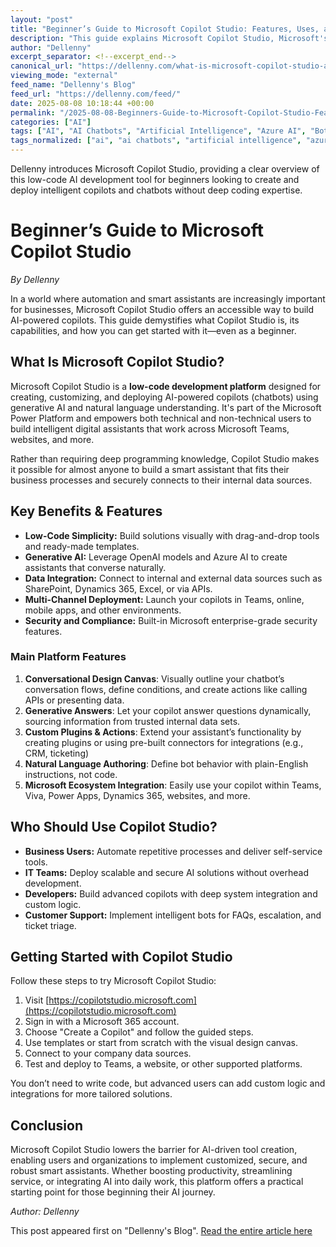 ```yaml
---
layout: "post"
title: "Beginner’s Guide to Microsoft Copilot Studio: Features, Uses, and Getting Started"
description: "This guide explains Microsoft Copilot Studio, Microsoft's low-code AI chatbot development and deployment platform. Covering its core features, integration capabilities, and intended audiences—from business users to developers—it provides straightforward steps to get started building and deploying AI copilots across Microsoft Teams, business applications, websites, and more."
author: "Dellenny"
excerpt_separator: <!--excerpt_end-->
canonical_url: "https://dellenny.com/what-is-microsoft-copilot-studio-a-beginners-guide/"
viewing_mode: "external"
feed_name: "Dellenny's Blog"
feed_url: "https://dellenny.com/feed/"
date: 2025-08-08 10:18:44 +00:00
permalink: "/2025-08-08-Beginners-Guide-to-Microsoft-Copilot-Studio-Features-Uses-and-Getting-Started.html"
categories: ["AI"]
tags: ["AI", "AI Chatbots", "Artificial Intelligence", "Azure AI", "Bot Development", "Conversational AI", "Copilot", "Dynamics 365", "Enterprise Security", "Generative AI", "Integration", "Low Code Development", "Microsoft Copilot Studio", "Microsoft Teams", "Natural Language", "Plugin Development", "Posts", "Power Platform", "SharePoint"]
tags_normalized: ["ai", "ai chatbots", "artificial intelligence", "azure ai", "bot development", "conversational ai", "copilot", "dynamics 365", "enterprise security", "generative ai", "integration", "low code development", "microsoft copilot studio", "microsoft teams", "natural language", "plugin development", "posts", "power platform", "sharepoint"]
---
```


Dellenny introduces Microsoft Copilot Studio, providing a clear overview of this low-code AI development tool for beginners looking to create and deploy intelligent copilots and chatbots without deep coding expertise.<!--excerpt_end-->

# Beginner’s Guide to Microsoft Copilot Studio

*By Dellenny*

In a world where automation and smart assistants are increasingly important for businesses, Microsoft Copilot Studio offers an accessible way to build AI-powered copilots. This guide demystifies what Copilot Studio is, its capabilities, and how you can get started with it—even as a beginner.

## What Is Microsoft Copilot Studio?

Microsoft Copilot Studio is a **low-code development platform** designed for creating, customizing, and deploying AI-powered copilots (chatbots) using generative AI and natural language understanding. It's part of the Microsoft Power Platform and empowers both technical and non-technical users to build intelligent digital assistants that work across Microsoft Teams, websites, and more.

Rather than requiring deep programming knowledge, Copilot Studio makes it possible for almost anyone to build a smart assistant that fits their business processes and securely connects to their internal data sources.

## Key Benefits & Features

- **Low-Code Simplicity:** Build solutions visually with drag-and-drop tools and ready-made templates.
- **Generative AI:** Leverage OpenAI models and Azure AI to create assistants that converse naturally.
- **Data Integration:** Connect to internal and external data sources such as SharePoint, Dynamics 365, Excel, or via APIs.
- **Multi-Channel Deployment:** Launch your copilots in Teams, online, mobile apps, and other environments.
- **Security and Compliance:** Built-in Microsoft enterprise-grade security features.

### Main Platform Features

1. **Conversational Design Canvas**: Visually outline your chatbot’s conversation flows, define conditions, and create actions like calling APIs or presenting data.
2. **Generative Answers**: Let your copilot answer questions dynamically, sourcing information from trusted internal data sets.
3. **Custom Plugins & Actions**: Extend your assistant’s functionality by creating plugins or using pre-built connectors for integrations (e.g., CRM, ticketing)
4. **Natural Language Authoring**: Define bot behavior with plain-English instructions, not code.
5. **Microsoft Ecosystem Integration**: Easily use your copilot within Teams, Viva, Power Apps, Dynamics 365, websites, and more.

## Who Should Use Copilot Studio?

- **Business Users:** Automate repetitive processes and deliver self-service tools.
- **IT Teams:** Deploy scalable and secure AI solutions without overhead development.
- **Developers:** Build advanced copilots with deep system integration and custom logic.
- **Customer Support:** Implement intelligent bots for FAQs, escalation, and ticket triage.

## Getting Started with Copilot Studio

Follow these steps to try Microsoft Copilot Studio:

1. Visit [https://copilotstudio.microsoft.com](https://copilotstudio.microsoft.com)
2. Sign in with a Microsoft 365 account.
3. Choose "Create a Copilot" and follow the guided steps.
4. Use templates or start from scratch with the visual design canvas.
5. Connect to your company data sources.
6. Test and deploy to Teams, a website, or other supported platforms.

You don’t need to write code, but advanced users can add custom logic and integrations for more tailored solutions.

## Conclusion

Microsoft Copilot Studio lowers the barrier for AI-driven tool creation, enabling users and organizations to implement customized, secure, and robust smart assistants. Whether boosting productivity, streamlining service, or integrating AI into daily work, this platform offers a practical starting point for those beginning their AI journey.

*Author: Dellenny*

This post appeared first on "Dellenny's Blog". [Read the entire article here](https://dellenny.com/what-is-microsoft-copilot-studio-a-beginners-guide/)
